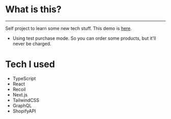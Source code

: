 # What is this?
---
Self project to learn some new tech stuff. This demo is [here](https://next-shopify-mock-store.vercel.app/).
* Using test purchase mode. So you can order some products, but it'll never be charged.

# Tech I used
- TypeScript
- React
- Recoil
- Next.js
- TailwindCSS
- GraphQL
- ShopifyAPI


